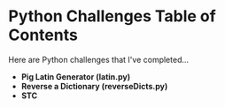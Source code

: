 # Python Challenges Table of Contents

Here are Python challenges that I've completed...

<ul>
  <li><b>Pig Latin Generator (latin.py)</b></li>
  <li><b>Reverse a Dictionary (reverseDicts.py)</b></li>
  <li><b>STC</b></li>
</ul>  